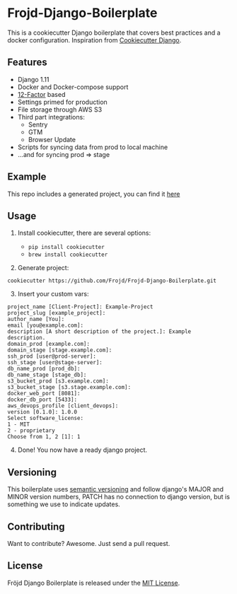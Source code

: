 # Frojd-Django-Boilerplate

This is a cookiecutter Django boilerplate that covers best practices and a docker configuration. Inspiration from [Cookiecutter Django](https://github.com/pydanny/cookiecutter-django).


## Features

- Django 1.11
- Docker and Docker-compose support
- [12-Factor](https://12factor.net/) based
- Settings primed for production
- File storage through AWS S3
- Third part integrations:
    - Sentry
    - GTM
    - Browser Update
- Scripts for syncing data from prod to local machine
- ...and for syncing prod => stage


## Example

This repo includes a generated project, you can find it [here](./Example-Project)


## Usage

1. Install cookiecutter, there are several options:
    - `pip install cookiecutter`
    - `brew install cookiecutter`

2. Generate project:
```
cookiecutter https://github.com/Frojd/Frojd-Django-Boilerplate.git
```

3. Insert your custom vars:
```
project_name [Client-Project]: Example-Project
project_slug [example_project]:
author_name [You]:
email [you@example.com]:
description [A short description of the project.]: Example description.
domain_prod [example.com]:
domain_stage [stage.example.com]:
ssh_prod [user@prod-server]:
ssh_stage [user@stage-server]:
db_name_prod [prod_db]:
db_name_stage [stage_db]:
s3_bucket_prod [s3.example.com]:
s3_bucket_stage [s3.stage.example.com]:
docker_web_port [8081]:
docker_db_port [5433]:
aws_devops_profile [client_devops]:
version [0.1.0]: 1.0.0
Select software_license:
1 - MIT
2 - proprietary
Choose from 1, 2 [1]: 1
```

4. Done! You now have a ready django project.


## Versioning

This boilerplate uses [semantic versioning](http://semver.org/) and follow django's MAJOR and MINOR version numbers, PATCH has no connection to django version, but is something we use to indicate updates.


## Contributing

Want to contribute? Awesome. Just send a pull request.


## License

Fröjd Django Boilerplate is released under the [MIT License](http://www.opensource.org/licenses/MIT).
